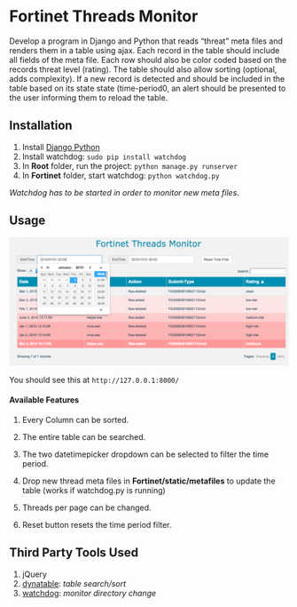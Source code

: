 # Fortinet Threads Monitor

Develop a program in Django and Python that reads “threat” meta files and renders them in a table using ajax. Each record in the table should include all fields of the meta file. Each row should also be color coded based on the records threat level (rating). The table should also allow sorting (optional, adds complexity). If a new record is detected and should be included in the table based on its state state (time-period0, an alert should be presented to the user informing them to reload the table.

## Installation

1. Install [Django Python](https://docs.djangoproject.com/en/1.8/topics/install/)
2. Install watchdog:
`sudo pip install watchdog`
3. In **Root** folder, run the project:
`python manage.py runserver`
4. In **Fortinet** folder, start watchdog:
`python watchdog.py`

*Watchdog has to be started in order to monitor new meta files.*

## Usage

![picture alt](https://github.com/joeytall/fortinetRemote/blob/master/fortinet/static/page.png)

You should see this at  `http://127.0.0.1:8000/`

#### Available Features
1. Every Column can be sorted.

2. The entire table can be searched.

3. The two datetimepicker dropdown can be selected to filter the time period.

4. Drop new thread meta files in **Fortinet/static/metafiles** to update the table (works if watchdog.py is running)

5. Threads per page can be changed.
 
6. Reset button resets the time period filter.

## Third Party Tools Used

1. jQuery
2. [dynatable](http://www.dynatable.com/): *table search/sort*
3. [watchdog](https://pypi.python.org/pypi/watchdog): *monitor directory change*
